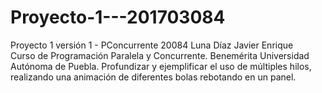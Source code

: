 # Proyecto-1---201703084  
Proyecto 1 versión 1 - PConcurrente 20084 Luna Díaz Javier Enrique  
Curso de Programación Paralela y Concurrente.
Benemérita Universidad Autónoma de Puebla.
Profundizar y ejemplificar el uso de múltiples hilos, realizando una animación de diferentes bolas rebotando en un panel.
